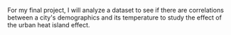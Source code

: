 For my final project, I will analyze a dataset to see if there are correlations between a city's demographics and its temperature to study the effect of the urban heat island effect. 